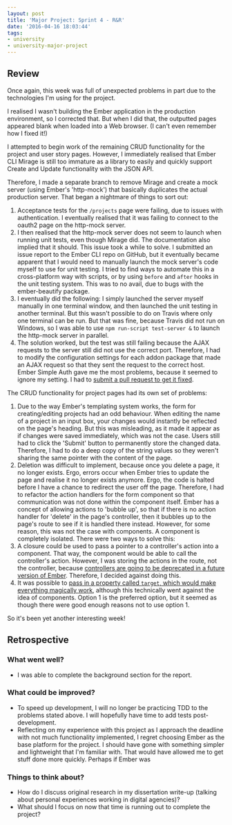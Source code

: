 ```yaml
---
layout: post
title: 'Major Project: Sprint 4 - R&R'
date: '2016-04-16 18:03:44'
tags:
- university
- university-major-project
---
```


## Review
Once again, this week was full of unexpected problems in part due to the technologies I'm using for the project.

I realised I wasn't building the Ember application in the production environment, so I corrected that. But when I did that, the outputted pages appeared blank when loaded into a Web browser. (I can't even remember how I fixed it!)

I attempted to begin work of the remaining CRUD functionality for the project and user story pages. However, I immediately realised that Ember CLI Mirage is still too immature as a library to easily and quickly support Create and Update functionality with the JSON API.

Therefore, I made a separate branch to remove Mirage and create a mock server (using Ember's 'http-mock') that basically duplicates the actual production server. That began a nightmare of things to sort out:

1. Acceptance tests for the `/projects` page were failing, due to issues with authentication. I eventually realised that it was failing to connect to the oauth2 page on the http-mock server. 
2. I then realised that the http-mock server does not seem to launch when running unit tests, even though Mirage did. The documentation also implied that it should. This issue took a while to solve. I submitted an issue report to the Ember CLI repo on GitHub, but it eventually became apparent that I would need to manually launch the mock server's code myself to use for unit testing. I tried to find ways to automate this in a cross-platform way with scripts, or by using `before` and `after` hooks in the unit testing system. This was to no avail, due to bugs with the ember-beautify package.
3. I eventually did the following: I simply launched the server myself manually in one terminal window, and then launched the unit testing in another terminal. But this wasn't possible to do on Travis where only one terminal can be run. But that was fine, because Travis did not run on Windows, so I was able to use `npm run-script test-server &` to launch the http-mock server in parallel.
4. The solution worked, but the test was still failing because the AJAX requests to the server still did not use the correct port. Therefore, I had to modify the configuration settings for each addon package that made an AJAX request so that they sent the request to the correct host. Ember Simple Auth gave me the most problems, because it seemed to ignore my setting. I had to [submit a pull request to get it fixed](https://github.com/simplabs/ember-simple-auth/pull/955).

The CRUD functionality for project pages had its own set of problems:

1. Due to the way Ember's templating system works, the form for creating/editing projects had an odd behaviour. When editing the name of a project in an input box, your changes would instantly be reflected on the page's heading. But this was misleading, as it made it appear as if changes were saved immediately, which was not the case. Users still had to click the 'Submit' button to permanently store the changed data. Therefore, I had to do a deep copy of the string values so they weren't sharing the same pointer with the content of the page.
2. Deletion was difficult to implement, because once you delete a page, it no longer exists. Ergo, errors occur when Ember tries to update the page and realise it no longer exists anymore. Ergo, the code is halted before I have a chance to redirect the user off the page. Therefore, I had to refactor the action handlers for the form component so that communication was not done within the component itself. Ember has a concept of allowing actions to 'bubble up', so that if there is no action handler for 'delete' in the page's controller, then it bubbles up to the page's route to see if it is handled there instead. However, for some reason, this was not the case with components. A component is completely isolated. There were two ways to solve this:
  1. A closure could be used to pass a pointer to a controller's action into a component. That way, the component would be able to call the controller's action. However, I was storing the actions in the route, not the controller, because [controllers are going to be deprecated in a future version of Ember](https://guides.emberjs.com/v2.5.0/controllers/). Therefore, I decided against doing this.
  2. It was possible to [pass in a property called `target`, which would make everything magically work](http://stackoverflow.com/a/33877726/1838865), although this technically went against the idea of components. Option 1 is the preferred option, but it seemed as though there were good enough reasons not to use option 1.

So it's been yet another interesting week!

## Retrospective
### What went well?
* I was able to complete the background section for the report.

### What could be improved?
* To speed up development, I will no longer be practicing TDD to the problems stated above. I will hopefully have time to add tests post-development.
* Reflecting on my experience with this project as I approach the deadline with not much functionality implemented, I regret choosing Ember as the base platform for the project. I should have gone with something simpler and lightweight that I'm familiar with. That would have allowed me to get stuff done more quickly. Perhaps if Ember was 

### Things to think about?
* How do I discuss original research in my dissertation write-up (talking about personal experiences working in digital agencies)?
* What should I focus on now that time is running out to complete the project?